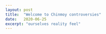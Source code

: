 ```yaml
---
layout: post
title:  "Welcome to Chinmoy controversies"
date:   2020-06-25
excerpt: "ourselves reality feel"
---
```

